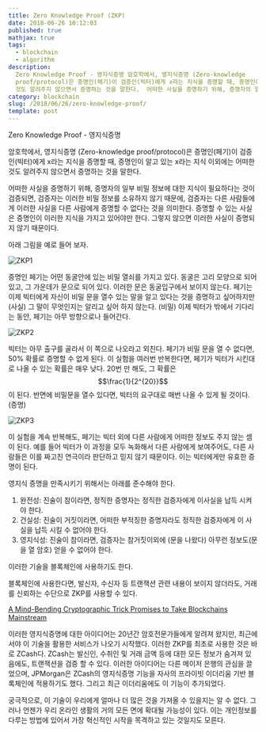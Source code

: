 ```yaml
---
title: Zero Knowledge Proof (ZKP)
date: 2018-06-26 10:12:03
published: true
mathjax: true
tags:
  - blockchain
  - algorithm
description:
  Zero Knowledge Proof - 영지식증명 암호학에서, 영지식증명 (Zero-knowledge
  proof/protocol)은 증명인(페기)이 검증인(빅터)에게 x라는 지식을 증명할 때, 증명인이 알고 있는 x라는 지식 이외에는 어떠한
  것도 알려주지 않으면서 증명하는 것을 말한다.  어떠한 사실을 증명하기 위해, 증명자의 일부 비밀 정보에 대한 지...
category: blockchain
slug: /2018/06/26/zero-knowledge-proof/
template: post
---
```


Zero Knowledge Proof - 영지식증명

암호학에서, 영지식증명 (Zero-knowledge proof/protocol)은 증명인(페기)이 검증인(빅터)에게 x라는 지식을 증명할 때, 증명인이 알고 있는 x라는 지식 이외에는 어떠한 것도 알려주지 않으면서 증명하는 것을 말한다.

어떠한 사실을 증명하기 위해, 증명자의 일부 비밀 정보에 대한 지식이 필요하다는 것이 검증되면, 검증자는 이러한 비밀 정보를 소유하지 않기 때문에, 검증자는 다른 사람들에게 이러한 사실을 다른 사람에게 증명할 수 없다는 것을 의미한다. 증명할 수 있는 사실은 증명인이 이러한 지식을 가지고 있어야만 한다. 그렇지 않으면 이러한 사실이 증명되지 않기 때문이다.

아래 그림을 예로 들어 보자.

![ZKP1](../images/ZKP1.png)

증명인 페기는 어떤 동굴안에 있는 비밀 열쇠를 가지고 있다. 동굴은 고리 모양으로 되어 있고, 그 가운데가 문으로 되어 있다. 이러한 문은 동굴입구에서 보이지 않는다. 페기는 이제 빅터에게 자신이 비밀 문을 열수 있는 말을 알고 있다는 것을 증명하고 싶어하지만(사실) 그 말이 무엇인지는 알리고 싶어 하지 않는다. (비밀) 이제 빅터가 밖에서 기다리는 동안, 페기는 아무 방향으로나 들어간다.

![ZKP2](../images/ZKP2.png)

빅터는 아무 출구를 골라서 이 쪽으로 나오라고 외친다. 페기가 비밀 문을 열 수 없다면, 50% 확률로 증명할 수 없게 된다. 이 실험을 여러번 반복한다면, 페기가 빅터가 시킨대로 나올 수 있는 확률은 매우 낮다. 20번 만 해도, 그 확률은 $$\frac{1}{2^{20}}$$이 된다. 반면에 비밀문을 열수 있다면, 빅터의 요구대로 매번 나올 수 있게 될 것이다. (증명)

![ZKP3](../images/ZKP3.png)

이 실험을 계속 반복해도, 페기는 빅터 외에 다른 사람에게 어떠한 정보도 주지 않는 셈이 된다. 예를 들어 빅터가 이 과정을 모두 녹화해서 다른 사람에게 보여주어도, 다른 사람들은 이를 짜고친 연극이라 판단하고 믿지 않기 때문이다. 이는 빅터에게만 유효한 증명이 된다.

영지식 증명을 만족시키기 위해서는 아래를 준수해야 한다.

1. 완전성: 진술이 참이라면, 정직한 증명자는 정직한 검증자에게 이사실을 납득 시켜야 한다.
2. 건실성: 진술이 거짓이라면, 어떠한 부적징한 증명자라도 정직한 검증자에게 이 사실을 납득 시킬 수 없어야 한다.
3. 영지식성: 진술이 참이라면, 검증자는 참거짓이외에 (문을 나왔다) 아무런 정보도(문을 열 암호) 얻을 수 없어야 한다.

이러한 기술을 블록체인에 사용하기도 한다.

블록체인에 사용한다면, 발신자, 수신자 등 트랜잭션 관련 내용이 보이지 않더라도, 거래를 신뢰하는 수단으로 ZKP를 사용할 수 있다.

[A Mind-Bending Cryptographic Trick Promises to Take Blockchains Mainstream](https://www.technologyreview.com/s/609448/a-mind-bending-cryptographic-trick-promises-to-take-blockchains-mainstream/)

이러한 영지식증명에 대한 아이디어는 20년간 암호전문가들에게 알려져 왔지만, 최근에서야 이 기술을 활용한 서비스가 나오기 시작했다. 이러한 ZKP를 최초로 사용한 것은 바로 ZCash다. ZCash는 발신인, 수취인 및 거래 금액 등에 대한 모든 정보가 숨겨져 있음에도, 트랜잭션을 검증 할 수 있다. 이러한 아이디어는 다른 메이저 은행의 관심을 끌었으며, JPMorgan은 ZCash의 영지식증명 기능을 자사의 프라이빗 이더리움 기반 블록체인에 적용하기도 했다. 그리고 최근 이더리움에도 이 기능이 추가되었다.

궁극적으로, 이 기술이 우리에게 얼마나 더 많은 것을 가져올 수 있을지는 알 수 없다. 그러나 언젠가 우리 온라인 생활의 거의 모든 면에 확대될 가능성이 있다. 이는 개인정보를 다루는 방법에 있어서 가장 혁신적인 시작을 목격하고 있는 것일지도 모른다.
